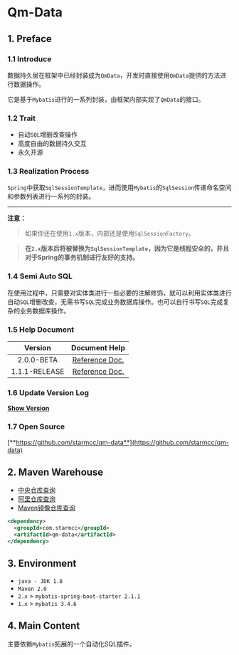 # Qm-Data

## 1. Preface

### 1.1 Introduce


数据持久层在框架中已经封装成为`QmData`，开发时直接使用`QmData`提供的方法进行数据操作。

它是基于`Mybatis`进行的一系列封装，由框架内部实现了`QmData`的接口。

### 1.2 Trait

- 自动`SQL`增删改查操作
- 高度自由的数据持久交互
- 永久开源

### 1.3 Realization Process

`Spring`中获取`SqlSessionTemplate`，进而使用`Mybatis`的`SqlSession`传递命名空间和参数列表进行一系列的封装。

---

**注意：** 

> 如果你还在使用`1.x`版本，内部还是使用`SqlSessionFactory`。

> **在`2.x`版本后将被替换为`SqlSessionTemplate`，因为它是线程安全的，并且对于Spring的事务机制进行友好的支持。**


### 1.4 Semi Auto SQL

在使用过程中，只需要对实体类进行一些必要的注解修饰，就可以利用实体类进行自动`SQL`增删改查，无需书写`SQL`完成业务数据库操作。也可以自行书写`SQL`完成复杂的业务数据库操作。

### 1.5 Help Document

|    Version    |                Document Help                 |
| :-----------: | :------------------------------------------: |
|  2.0.0-BETA   | [Reference Doc.](/qm-data/200/基础配置.html) |
| 1.1.1-RELEASE | [Reference Doc.](/qm-data/111/基础配置.html) |

### 1.6 Update Version Log

[**Show Version**](/qm-data/UpdateLog.html)

### 1.7 Open Source

[**https://github.com/starmcc/qm-data**](https://github.com/starmcc/qm-data)

## 2. Maven Warehouse

- [中央仓库查询](https://search.maven.org/)
- [阿里仓库查询](https://maven.aliyun.com/mvn/search)
- [Maven镜像仓库查询](https://mvnrepository.com/artifact/com.starmcc)

```xml
<dependency>
  <groupId>com.starmcc</groupId>
  <artifactId>qm-data</artifactId>
</dependency>
```

## 3. Environment

* `java - JDK 1.8` 
* `Maven 2.0` 
* `2.x` > `mybatis-spring-boot-starter 2.1.1` 
* `1.x` > `mybatis 3.4.6` 

## 4. Main Content

主要依赖`Mybatis`拓展的一个自动化SQL插件。